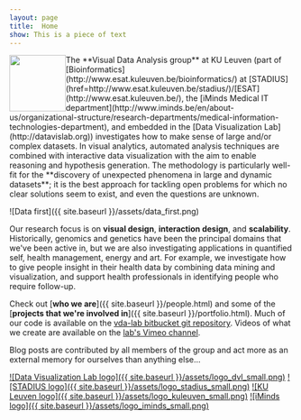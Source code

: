 ```yaml
---
layout: page
title:  Home
show: This is a piece of text
---
```

<img style="float: left;" width="100" style="float:left; margin: 0px 10px 10px 0px;" src="{{ site.baseurl }}/assets/vda-lab_logo.png">
The **Visual Data Analysis group** at KU Leuven (part of [Bioinformatics](http://www.esat.kuleuven.be/bioinformatics/) at [STADIUS](href=http://www.esat.kuleuven.be/stadius/)/[ESAT](http://www.esat.kuleuven.be/), the [iMinds Medical IT department](http://www.iminds.be/en/about-us/organizational-structure/research-departments/medical-information-technologies-department), and embedded in the [Data Visualization Lab](http://datavislab.org)) investigates how to make sense of large and/or complex datasets. In visual analytics, automated analysis techniques are combined with interactive data visualization with the aim to enable reasoning and hypothesis generation. The methodology is particularly well-fit for the **discovery of unexpected phenomena in large and dynamic datasets**; it is the best approach for tackling open problems for which no clear solutions seem to exist, and even the questions are unknown.

![Data first]({{ site.baseurl }}/assets/data_first.png)

Our research focus is on **visual design**, **interaction design**, and **scalability**. Historically, genomics and genetics have been the principal domains that we've been active in, but we are also investigating applications in quantified self, health management, energy and art. For example, we investigate how to give people insight in their health data by combining data mining and visualization, and support health professionals in identifying people who require follow-up.

Check out [**who we are**]({{ site.baseurl }}/people.html) and some of the [**projects that we're involved in**]({{ site.baseurl }}/portfolio.html). Much of our code is available on the [vda-lab bitbucket git repository](http://bitbucket.org/vda-lab). Videos of what we create are available on the [lab's Vimeo channel](https://vimeo.com/channels/879988).

Blog posts are contributed by all members of the group and act more as an external memory for ourselves than anything else...

[![Data Visualization Lab logo]({{ site.baseurl }}/assets/logo_dvl_small.png)](http://datavislab.org)
[![STADIUS logo]({{ site.baseurl }}/assets/logo_stadius_small.png)](http://esat.kuleuven.be/stadius)
[![KU Leuven logo]({{ site.baseurl }}/assets/logo_kuleuven_small.png)](http://www.kuleuven.be)
[![iMinds logo]({{ site.baseurl }}/assets/logo_iminds_small.png)](http://www.iminds.be)
